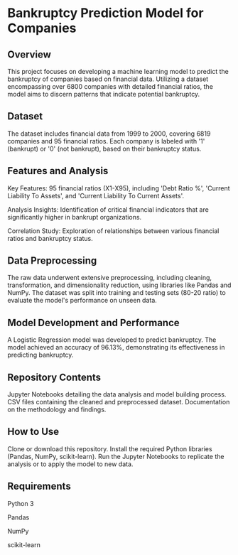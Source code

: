 # **Bankruptcy Prediction Model for Companies**

## **Overview**
This project focuses on developing a machine learning model to predict the bankruptcy of companies based on financial data. Utilizing a dataset encompassing over 6800 companies with detailed financial ratios, the model aims to discern patterns that indicate potential bankruptcy.

## **Dataset**
The dataset includes financial data from 1999 to 2000, covering 6819 companies and 95 financial ratios. Each company is labeled with '1' (bankrupt) or '0' (not bankrupt), based on their bankruptcy status.

## **Features and Analysis**
Key Features: 95 financial ratios (X1-X95), including 'Debt Ratio %', 'Current Liability To Assets', and 'Current Liability To Current Assets'.

Analysis Insights: Identification of critical financial indicators that are significantly higher in bankrupt organizations.

Correlation Study: Exploration of relationships between various financial ratios and bankruptcy status.

## **Data Preprocessing**
The raw data underwent extensive preprocessing, including cleaning, transformation, and dimensionality reduction, using libraries like Pandas and NumPy.
The dataset was split into training and testing sets (80-20 ratio) to evaluate the model's performance on unseen data.

## **Model Development and Performance**
A Logistic Regression model was developed to predict bankruptcy.
The model achieved an accuracy of 96.13%, demonstrating its effectiveness in predicting bankruptcy.

## **Repository Contents**
Jupyter Notebooks detailing the data analysis and model building process.
CSV files containing the cleaned and preprocessed dataset.
Documentation on the methodology and findings.

## **How to Use**
Clone or download this repository.
Install the required Python libraries (Pandas, NumPy, scikit-learn).
Run the Jupyter Notebooks to replicate the analysis or to apply the model to new data.

## **Requirements**
Python 3 

Pandas 

NumPy 

scikit-learn 

